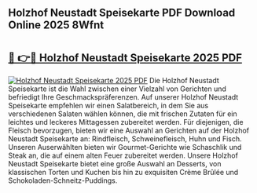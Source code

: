 ## Holzhof Neustadt Speisekarte PDF Download Online 2025 8Wfnt

# <h2><a href="http://gca4dya.nevu.top/?p=Holzhof+Neustadt+Speisekarte">🔗 👉🔴 Holzhof Neustadt Speisekarte 2025 PDF</a></h2>

[![Holzhof Neustadt Speisekarte 2025 PDF](https://i.imgur.com/dBaPXMq.png)](http://gca4dya.nevu.top/?p=Holzhof+Neustadt+Speisekarte)
Die Holzhof Neustadt Speisekarte ist die Wahl zwischen einer Vielzahl von Gerichten und befriedigt Ihre Geschmackspräferenzen. Auf unserer Holzhof Neustadt Speisekarte empfehlen wir einen Salatbereich, in dem Sie aus verschiedenen Salaten wählen können, die mit frischen Zutaten für ein leichtes und leckeres Mittagessen zubereitet werden. Für diejenigen, die Fleisch bevorzugen, bieten wir eine Auswahl an Gerichten auf der Holzhof Neustadt Speisekarte an: Rindfleisch, Schweinefleisch, Huhn und Fisch. Unseren Auserwählten bieten wir Gourmet-Gerichte wie Schaschlik und Steak an, die auf einem alten Feuer zubereitet werden. Unsere Holzhof Neustadt Speisekarte bietet eine große Auswahl an Desserts, von klassischen Torten und Kuchen bis hin zu exquisiten Crème Brûlée und Schokoladen-Schneitz-Puddings.

